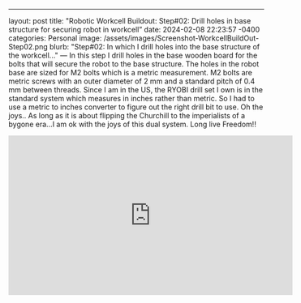 ---
layout: post
title:  "Robotic Workcell Buildout: Step#02: Drill holes in base structure for securing robot in workcell”
date:   2024-02-08 22:23:57 -0400
categories: Personal
image: /assets/images/Screenshot-WorkcellBuildOut-Step02.png
blurb: "Step#02: In which I drill holes into the base structure of the workcell..."
—
In this step I drill holes in the base wooden board for the bolts that will secure the robot to the base structure. The holes in the robot base are sized for M2 bolts which is a metric measurement. M2 bolts are metric screws with an outer diameter of 2 mm and a standard pitch of 0.4 mm between threads. Since I am in the US, the RYOBI drill set I own is in the standard system which measures in inches rather than metric. So I had to use a metric to inches converter to figure out the right drill bit to use. Oh the joys..  As long as it is about flipping the Churchill to the imperialists of a bygone era…I am ok with the joys of this dual system. Long live Freedom!!

<!-- Embed the YouTube video here -->
<div class="video-container">
<iframe width="560" height="315" src="https://www.youtube.com/embed/J6ypmclWYtI?si=Ii05huXiAeRsfDBM" title="YouTube video player" frameborder="0" allow="accelerometer; autoplay; clipboard-write; encrypted-media; gyroscope; picture-in-picture; web-share" referrerpolicy="strict-origin-when-cross-origin" allowfullscreen></iframe>
</div>
